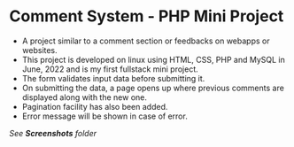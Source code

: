 # Comment System - PHP Mini Project

- A project similar to a comment section or feedbacks on webapps or websites.
- This project is developed on linux using HTML, CSS, PHP and MySQL in June, 2022 and is my first fullstack mini project.
- The form validates input data before submitting it.
- On submitting the data, a page opens up where previous comments are displayed along with the new one.
- Pagination facility has also been added.
- Error message will be shown in case of error.

*See **Screenshots** folder*
